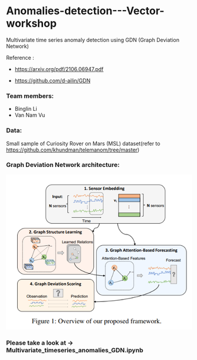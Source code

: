 # Anomalies-detection---Vector-workshop
Multivariate time series anomaly detection using GDN (Graph Deviation Network)

Reference : 
- https://arxiv.org/pdf/2106.06947.pdf

- https://github.com/d-ailin/GDN

### Team members:
- Binglin Li
- Van Nam Vu

### Data: 
Small sample of Curiosity Rover on Mars (MSL) dataset(refer to https://github.com/khundman/telemanom/tree/master)

### Graph Deviation Network architecture:
![Screenshot](GDN-model.png)

### Please take a look at -> Multivariate_timeseries_anomalies_GDN.ipynb
